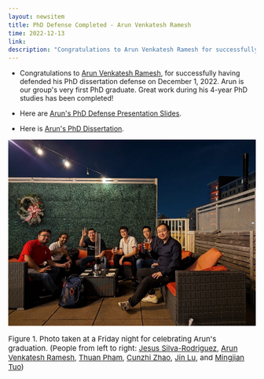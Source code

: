 ```yaml
---
layout: newsitem
title: PhD Defense Completed - Arun Venkatesh Ramesh
time: 2022-12-13
link: 
description: "Congratulations to Arun Venkatesh Ramesh for successfully having defended his PhD dissertation defense. Arun is our group's very first PhD graduate. Great work has been done during his 4-year PhD studies!"
---
```


* Congratulations to <a target="_blank" href="/people/Arun-Venkatesh-Ramesh/" class="">Arun Venkatesh Ramesh</a>, for successfully having defended his PhD dissertation defense on December 1, 2022. Arun is our group's very first PhD graduate. Great work during his 4-year PhD studies has been completed!

* Here are <a class="" target="_blank" href="/pdfs/team/2022-12-01_Arun_Presentation.pdf/">Arun's PhD Defense Presentation Slides</a>.

* Here is <a class="" target="_blank" href="/pdfs/team/2022-12-01_Arun_Dissertation.pdf/">Arun's PhD Dissertation</a>.


![](/images/news/2022.12.09_Grp_for-Arun-Grad.jpg)
<p></p>
<span class="text-figure-legend"  style="font-size:15px;">
Figure 1. Photo taken at a Friday night for celebrating Arun's graduation. (People from left to right: <a class="off" href="/people/Jesus-SilvaRodriguez/">Jesus Silva-Rodriguez</a>, <a class="off" href="/people/Arun-Venkatesh-Ramesh/">Arun Venkatesh Ramesh</a>, <a class="off" href="/people/Thuan-Pham/">Thuan Pham</a>, <a class="off" href="/people/Cunzhi-Zhao/">Cunzhi Zhao</a>, <a class="off" href="/people/Jin-Lu/">Jin Lu</a>, and <a class="off" href="/people/Mingjian-Tuo/">Mingjian Tuo</a>)
</span>

